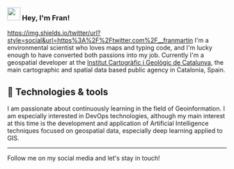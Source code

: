 ### <img src="https://raw.githubusercontent.com/MartinHeinz/MartinHeinz/master/wave.gif" width="30px"> Hey, I'm Fran! 
https://img.shields.io/twitter/url?style=social&url=https%3A%2F%2Ftwitter.com%2F__franmartin
I'm a environmental scientist who loves maps and typing code, and I'm lucky enough to have converted both passions into my job. Currently I'm a geospatial developer at the [Institut Cartogràfic i Geològic de Catalunya](https://www.icgc.cat/en/), the main cartographic and spatial data based public agency in Catalonia, Spain.

## :wrench: Technologies & tools
I am passionate about continuously learning in the field of Geoinformation. I am especially interested in DevOps technologies, although my main interest at this time is the development and application of Artificial Intelligence techniques focused on geospatial data, especially deep learning applied to GIS.

---
Follow me on my social media and let's stay in touch!
